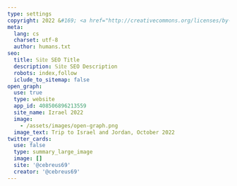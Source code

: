```yaml
---
type: settings
copyright: 2022 &#169; <a href="http://creativecommons.org/licenses/by-nc/4.0/" target="_blank" rel="license noopener">CC-BY-NC</a>.
meta:
  lang: cs
  charset: utf-8
  author: humans.txt
seo:
  title: 𝕊𝕚𝕥𝕖 SEO Title
  description: 𝕊𝕚𝕥𝕖 SEO Description
  robots: index,follow
  iclude_to_sitemap: false
open_graph:
  use: true
  type: website
  app_id: 408506896213559
  site_name: Izrael 2022
  image:
    - /assets/images/open-graph.png
  image_text: Trip to Israel and Jordan, October 2022
twitter_cards:
  use: false
  type: summary_large_image
  image: []
  site: '@cebreus69'
  creator: '@cebreus69'
---
```

